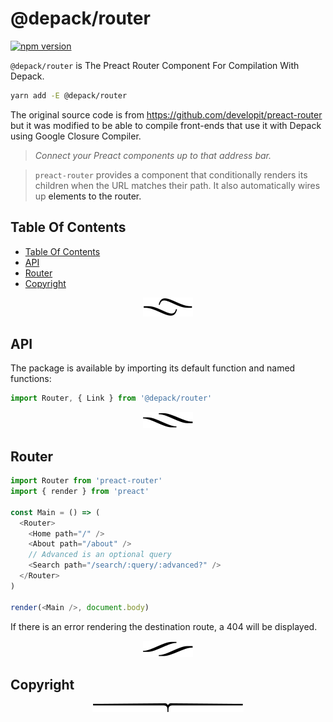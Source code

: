 # @depack/router

[![npm version](https://badge.fury.io/js/%40depack%2Frouter.svg)](https://npmjs.org/package/@depack/router)

`@depack/router` is The Preact Router Component For Compilation With Depack.

```sh
yarn add -E @depack/router
```

The original source code is from https://github.com/developit/preact-router but it was modified to be able to compile front-ends that use it with Depack using Google Closure Compiler.

> *Connect your Preact components up to that address bar.*

> `preact-router` provides a <Router /> component that conditionally renders its children when the URL matches their path. It also automatically wires up <a /> elements to the router.

## Table Of Contents

- [Table Of Contents](#table-of-contents)
- [API](#api)
- [Router](#router)
- [Copyright](#copyright)

<p align="center"><a href="#table-of-contents"><img src=".documentary/section-breaks/0.svg?sanitize=true"></a></p>

## API

The package is available by importing its default function and named functions:

```js
import Router, { Link } from '@depack/router'
```

<p align="center"><a href="#table-of-contents"><img src=".documentary/section-breaks/1.svg?sanitize=true"></a></p>

## Router

```js
import Router from 'preact-router'
import { render } from 'preact'

const Main = () => (
  <Router>
    <Home path="/" />
    <About path="/about" />
    // Advanced is an optional query
    <Search path="/search/:query/:advanced?" />
  </Router>
)

render(<Main />, document.body)
```

If there is an error rendering the destination route, a 404 will be displayed.

<p align="center"><a href="#table-of-contents"><img src=".documentary/section-breaks/2.svg?sanitize=true"></a></p>

## Copyright

<Footer
  client="Depack"
  clientLink="https://artd.eco/depack">

<p align="center"><a href="#table-of-contents"><img src=".documentary/section-breaks/-1.svg?sanitize=true"></a></p>